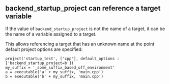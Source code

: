 ## backend_startup_project can reference a target variable

If the value of `backend_startup_project` is not the name of a target, it
can be the name of a variable assigned to a target.

This allows referencing a target that has an unknown name at the point
default project options are specified:
```
project('startup_test', ['cpp'], default_options : ['backend_startup_project=b'])
my_suffix = '_some_suffix_based_off_environment'
a = executable('a' + my_suffix, 'main.cpp')
b = executable('b' + my_suffix, 'main.cpp')
```
